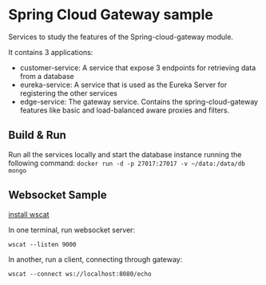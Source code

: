 # Spring Cloud Gateway sample
Services to study the features of the Spring-cloud-gateway module.


It contains 3 applications:
 - customer-service: A service that expose 3 endpoints for retrieving data from a database
 - eureka-service: A service that is used as the Eureka Server for registering the other services
 - edge-service: The gateway service. Contains the spring-cloud-gateway features like basic and load-balanced aware proxies and filters.


## Build & Run
Run all the services locally and start the database instance running the following command:
`docker run -d -p 27017:27017 -v ~/data:/data/db mongo`


## Websocket Sample

[install wscat](https://www.npmjs.com/package/wscat)

In one terminal, run websocket server:
```
wscat --listen 9000
``` 

In another, run a client, connecting through gateway:
```
wscat --connect ws://localhost:8080/echo
```
